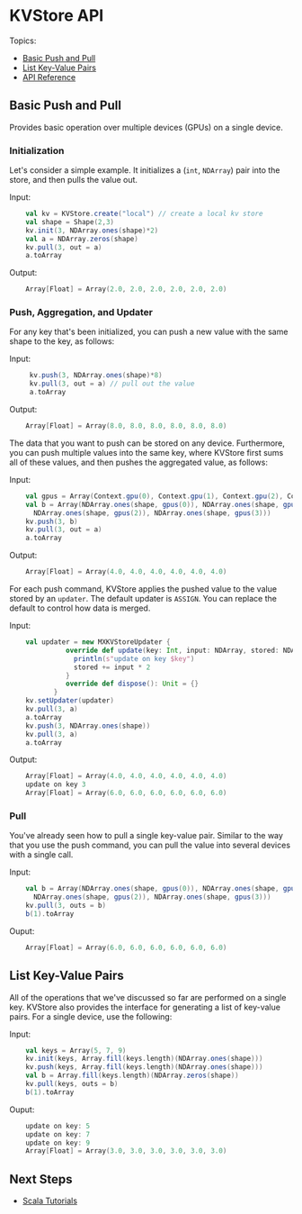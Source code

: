 # KVStore API

Topics:
* [Basic Push and Pull](#basic-push-and-pull)
* [List Key-Value Pairs](#list-key-value-pairs)
* [API Reference](http://mxnet.io/api/scala/docs/index.html#ml.dmlc.mxnet.KVStore)


## Basic Push and Pull

Provides basic operation over multiple devices (GPUs) on a single device.

### Initialization

Let's consider a simple example. It initializes
a (`int`, `NDArray`) pair into the store, and then pulls the value out.

Input:
```scala
    val kv = KVStore.create("local") // create a local kv store
    val shape = Shape(2,3)
    kv.init(3, NDArray.ones(shape)*2)
    val a = NDArray.zeros(shape)
    kv.pull(3, out = a)
    a.toArray
```

Output:
```scala
    Array[Float] = Array(2.0, 2.0, 2.0, 2.0, 2.0, 2.0)
```

### Push, Aggregation, and Updater

For any key that's been initialized, you can push a new value with the same shape to the key, as follows:

Input:
```scala
     kv.push(3, NDArray.ones(shape)*8)
     kv.pull(3, out = a) // pull out the value
     a.toArray
```

Output:
```scala
    Array[Float] = Array(8.0, 8.0, 8.0, 8.0, 8.0, 8.0)
```

The data that you want to push can be stored on any device. Furthermore, you can push multiple
values into the same key, where KVStore first sums all of these
values, and then pushes the aggregated value, as follows:

Input:
```scala
    val gpus = Array(Context.gpu(0), Context.gpu(1), Context.gpu(2), Context.gpu(3))
    val b = Array(NDArray.ones(shape, gpus(0)), NDArray.ones(shape, gpus(1)), \
      NDArray.ones(shape, gpus(2)), NDArray.ones(shape, gpus(3)))
    kv.push(3, b)
    kv.pull(3, out = a)
    a.toArray
```

Output:
```scala
    Array[Float] = Array(4.0, 4.0, 4.0, 4.0, 4.0, 4.0)
```

For each push command, KVStore applies the pushed value to the value stored by an
`updater`. The default updater is `ASSIGN`. You can replace the default to
control how data is merged.

Input:
```scala
    val updater = new MXKVStoreUpdater {
              override def update(key: Int, input: NDArray, stored: NDArray): Unit = {
                println(s"update on key $key")
                stored += input * 2
              }
              override def dispose(): Unit = {}
           }
    kv.setUpdater(updater)
    kv.pull(3, a)
    a.toArray
    kv.push(3, NDArray.ones(shape))
    kv.pull(3, a)
    a.toArray
```

Output:
```scala
    Array[Float] = Array(4.0, 4.0, 4.0, 4.0, 4.0, 4.0)
    update on key 3
    Array[Float] = Array(6.0, 6.0, 6.0, 6.0, 6.0, 6.0)
```

### Pull

You've already seen how to pull a single key-value pair. Similar to the way that you use the push command, you can
pull the value into several devices with a single call.

Input:
```scala
    val b = Array(NDArray.ones(shape, gpus(0)), NDArray.ones(shape, gpus(1)), \
      NDArray.ones(shape, gpus(2)), NDArray.ones(shape, gpus(3)))
    kv.pull(3, outs = b)
    b(1).toArray
```

Ouput:
```scala
    Array[Float] = Array(6.0, 6.0, 6.0, 6.0, 6.0, 6.0)
```

## List Key-Value Pairs

All of the operations that we've discussed so far are performed on a single key. KVStore also provides
the interface for generating a list of key-value pairs. For a single device, use the following:

Input:
```scala
    val keys = Array(5, 7, 9)
    kv.init(keys, Array.fill(keys.length)(NDArray.ones(shape)))
    kv.push(keys, Array.fill(keys.length)(NDArray.ones(shape)))
    val b = Array.fill(keys.length)(NDArray.zeros(shape))
    kv.pull(keys, outs = b)
    b(1).toArray
```

Ouput:
```scala
    update on key: 5
    update on key: 7
    update on key: 9
    Array[Float] = Array(3.0, 3.0, 3.0, 3.0, 3.0, 3.0)
```

## Next Steps
* [Scala Tutorials](http://mxnet.io/tutorials/index.html#Python-Tutorials)
